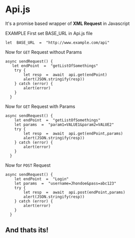 # Api.js
It's a promise based wrapper of **XML Request** in Javascript

EXAMPLE
First set BASE_URL in Api.js file

    let  BASE_URL  =  "http://www.example.com/api"
   
  Now for `GET` Request without Params
  

    async sendRequest() {
       let endPoint  =  "getListOfSomethings"
        try {
	    	let resp  =  await  api.get(endPoint)
    	    alert(JSON.stringify(resp))
        } catch (error) {
    	    alert(error)
        }
      }
  Now for `GET` Request with Params
  

    async sendRequest() {
        let endPoint  =  "getListOfSomethings"
        let params  =  "param1=VALUE1&param2=VALUE2"
        try {
    	    let resp  =  await  api.get(endPoint,params)
    	    alert(JSON.stringify(resp))
        } catch (error) {
    	    alert(error)
        }
      }

   
  Now for `POST` Request 
  

    async sendRequest() {
        let endPoint  =  "Login"
        let params  =  "username=Jhondoe&pass=abc123"
        try {
    	    let resp  =  await  api.post(endPoint,params)
    	    alert(JSON.stringify(resp))
        } catch (error) {
    	    alert(error)
        }
      }

## And thats its!
